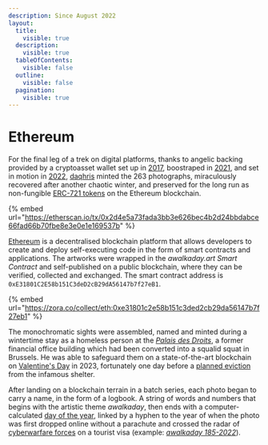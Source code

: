 ```yaml
---
description: Since August 2022
layout:
  title:
    visible: true
  description:
    visible: true
  tableOfContents:
    visible: false
  outline:
    visible: false
  pagination:
    visible: true
---
```


# Ethereum

For the final leg of a trek on digital platforms, thanks to angelic backing provided by a cryptoasset wallet set up in [2017](https://etherscan.io/address/0xb5ee030c71e76c3e03b2a8d425dbb9b395037c82#analytics), boostraped in [2021](https://platform.arkhamintelligence.com/explorer/entity/daqhris), and set in motion in [2022](https://etherscan.io/txs?a=0xb5ee030c71e76c3e03b2a8d425dbb9b395037c82\&f=5), [daqhris](https://app.ens.domains/daqhris.eth) minted the 263 photographs, miraculously recovered after another chaotic winter, and preserved for the long run as non-fungible [ERC-721 tokens](https://ethereum.org/en/developers/docs/standards/tokens/erc-721/) on the Ethereum blockchain.

{% embed url="https://etherscan.io/tx/0x2d4e5a73fada3bb3e626bec4b2d24bbdabce66fad66b70fbe8e3e0e1e169537b" %}

[Ethereum](https://ethereum.org/) is a decentralised blockchain platform that allows developers to create and deploy self-executing code in the form of smart contracts and applications. The artworks were wrapped in the _awalkaday.art Smart Contract_ and self-published on a public blockchain, where they can be verified, collected and exchanged. The smart contract address is `0xE31801C2E58b151C3deD2cB29dA56147b7f27eB1`.

{% embed url="https://zora.co/collect/eth:0xe31801c2e58b151c3ded2cb29da56147b7f27eb1" %}

The monochromatic sights were assembled, named and minted during a wintertime stay as a homeless person at the [_Palais des Droits_](https://archive.is/2JkUB), a former financial office building which had been converted into a squalid squat in Brussels. He was able to safeguard them on a state-of-the-art blockchain on [Valentine's Day](https://etherscan.io/tx/0x2d4e5a73fada3bb3e626bec4b2d24bbdabce66fad66b70fbe8e3e0e1e169537b) in 2023, fortunately one day before a [planned eviction](https://www.lalibre.be/belgique/societe/2023/02/09/schaerbeek-le-palais-des-droits-sera-vide-pour-le-15-fevrier-J4FJQRA6UBGYNA2I4KKPDM27LA/) from the infamous shelter.



After landing on a blockchain terrain in a batch series, each photo began to carry a name, in the form of a logbook. A string of words and numbers that begins with the artistic theme _awalkaday_, then ends with a computer-calculated [day of the year](https://www.inchcalculator.com/day-of-the-year/), linked by a hyphen to the year of when the photo was first dropped online without a parachute and crossed the radar of [cyberwarfare forces](https://en.m.wikipedia.org/wiki/List\_of\_cyber\_warfare\_forces) on a tourist visa (example: [_awalkaday 185-2022_](https://app.zerion.io/0xb5ee030c71e76c3e03b2a8d425dbb9b395037c82/nfts?collections=85657215)).

